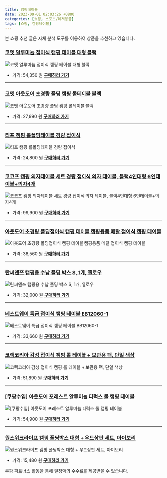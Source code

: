 ```yaml
---
title: 캠핑테이블
date: 2023-09-01 02:03:26 +0800
categories: [쇼핑, 스포츠/레저용품]
tags: [쇼핑, 캠핑테이블]
---
```

본 쇼핑 추천 글은 자체 분석 도구를 이용하여 상품을 추천하고 있습니다.
### [코멧 알루미늄 접이식 캠핑 테이블 대형 블랙](https://link.coupang.com/re/AFFSDP?lptag=AF1030537&pageKey=4702806339&itemId=5925353228&vendorItemId=73223372600&traceid=V0-153-de527184be277ff1&requestid=20230907020326975280617185&token=31850C%7CMIXED)
![코멧 알루미늄 접이식 캠핑 테이블 대형 블랙](https://ads-partners.coupang.com/image1/pP7Ph1dJxU0L4GBKpAfRaYfutps4K23S7Cs-oGOZhm4kmSIAaENxVGEJ70q6HIyYe7mMolV60xG53CLQ5NoQWdsb2bp2QEmPjY1pfPfLkPRMoAk_qlaO0QDTaKket242fgGdiA060MikPi9aFG0J51oVvinOm1_lsUJkMhUykKxpEU19UOmMUvVzfHIrRjlRGpqvHUkm1XZEUbv5S506fnp9-OmLS6_p_3Z23YWe5J86-m-tMuc8Wcub9CKNYVbCb1RA-d_wT5nNStvkxcw7)
- 가격: 54,350 원
[**구매하러 가기**](https://link.coupang.com/re/AFFSDP?lptag=AF1030537&pageKey=4702806339&itemId=5925353228&vendorItemId=73223372600&traceid=V0-153-de527184be277ff1&requestid=20230907020326975280617185&token=31850C%7CMIXED)
---
### [코멧 아웃도어 초경량 폴딩 캠핑 롤테이블 블랙](https://link.coupang.com/re/AFFSDP?lptag=AF1030537&pageKey=6699696760&itemId=15513695681&vendorItemId=82732986782&traceid=V0-153-41009faa68cff4d6&requestid=20230907020326975280617185&token=31850C%7CMIXED)
![코멧 아웃도어 초경량 폴딩 캠핑 롤테이블 블랙](https://ads-partners.coupang.com/image1/QUnlUYH6JEO-L1MlQdzN-JDfXN231aUxWPBnK2lpN6G-fwx9yXkzBc4ROkqCJYPCw-Kg_l2qM9dMb-DEFQ5qxIJ20dooWS22L7aCkUUzvS56PCyoGYYram7Bk9RkxwKrITtFtTBNpZyzxy9-hreLV33ilErEyduYzwRLo-DdqwIo2kXm6Z11QxLRWeaFELXv_K51viaUy65ISddrHkJW3zsnw6Sf5rWrsgIBlLeod9AE0T3ZisRuWn39_ALczrsBILGSPlPXXV-UhkxU2UF81w==)
- 가격: 27,990 원
[**구매하러 가기**](https://link.coupang.com/re/AFFSDP?lptag=AF1030537&pageKey=6699696760&itemId=15513695681&vendorItemId=82732986782&traceid=V0-153-41009faa68cff4d6&requestid=20230907020326975280617185&token=31850C%7CMIXED)
---
### [티프 캠핑 롤폴딩테이블 경량 접이식](https://link.coupang.com/re/AFFSDP?lptag=AF1030537&pageKey=7460635012&itemId=19445234486&vendorItemId=86556153820&traceid=V0-153-8ef69cf5cbb56c65&clickBeacon=DmIDuH9fV2XFgvqH5HjXN8Y0dLfT37ByrV1tp1qoxoxeMiwlhUMJ4eAPi7ykd2%2BjkBV5WTCTa1je25GPmHH9IzqAJpyIOFTSVk4SbRJih4bl%2FBZ5JetMjYcR%2BHhRprjbRhOkoJ%2B5pCMMDKihgYL8HDrLZBuSYaW6PUl43eWvT8bA7V1YjwnwcdEtKbPzuPhMVAq7m%2Br0CMcRD4mVTEj6zvV7WQsbg6JIhPkQV0m6PDDFZk2sg4%2B8ZpldCkJEj3Q%2FgSzDAVIeyN2HRUJ88SXsmagZhoTQbj0HDhADO65kjASf8XMca3ifSzcHG6BpR8G%2F38KIucdmfZ5Dt%2BMSF8wDWcTo2eOFXo2LpC5jSb6HXNayU9sy1DWAPk9l%2BkviZJUUBNebq72xs5cQkLzxqJnS4i%2F4q1wYpOX%2F9muZtT%2FyTqC2SWuULyNRCOJav9UK5HM6QhjmHvVbxVJkH0dITLaPwKq7UqHFiwXZwUV6%2BOQEV2kZZtY9Gn6%2FMa1MDfuYxpMorxKGs1MuLgvlu9OCdfHJpAY1Z%2BhDM6rmVBI4OOMLsFop4odTJ0bTlz0N2lwhucN51OFAkeOzMZwuRhfdrjMleDAomAc%2FO3ECVYvYnUb86b029BK%2FQO0ZvNSrSufaq7tnEZ8uOPqkG%2FimHBQChT3Y9LQ26FOsF%2Fxy8odjkcYCFZ2p0mGpXEAEs%2BwnTTfmDHrJmtuj37NmjrDObDXeJOlMogJyy50CZGNHyXZKigM9cXcbGnL9%2FTvjP%2FC7Pp6EyFCJRklK%2FLjcgYh%2BC6f86BcFz42EsTzrPX6SYQSogSh2UbDsGsc0Zmuinwfrg7jhcNlsDFo2muobKW0557tlXLswj%2BaxBjpBcyRLDWJbc3bgno%2BzH%2BRRttXcbsRXzS1urgdk&requestid=20230907020326975280617185&token=31850C%7CMIXED)
![티프 캠핑 롤폴딩테이블 경량 접이식](https://ads-partners.coupang.com/image1/A3gnDQ3lsOoI1OOtA3L6sGzx7RFCflOWZv87SBC2X62ftVVTxzUucZMFRvFBHrDIWAn6GffMnacwuWrLQCH1aUVXkrY_TdFlOmip_xHgZ2CCBQI7_xP2A_xxI9dThgOGPZzjeWJujVdqx4cjjOXfX04N1G91YQ0HM1TkY5-f94kS6SR4m7F8MZzSBTS-ERWVGlR7u6tKBuvAzrWVp3xQiHxr9wn6jCZLiCiU3YxdYYFmdKwGkJF4pGbxVUQR8Lftw-DUwn4YrMrdJ03LyiCD1vn3MqVJyaJ4G8tl6bd78ZbH9h49CoY=)
- 가격: 24,800 원
[**구매하러 가기**](https://link.coupang.com/re/AFFSDP?lptag=AF1030537&pageKey=7460635012&itemId=19445234486&vendorItemId=86556153820&traceid=V0-153-8ef69cf5cbb56c65&clickBeacon=DmIDuH9fV2XFgvqH5HjXN8Y0dLfT37ByrV1tp1qoxoxeMiwlhUMJ4eAPi7ykd2%2BjkBV5WTCTa1je25GPmHH9IzqAJpyIOFTSVk4SbRJih4bl%2FBZ5JetMjYcR%2BHhRprjbRhOkoJ%2B5pCMMDKihgYL8HDrLZBuSYaW6PUl43eWvT8bA7V1YjwnwcdEtKbPzuPhMVAq7m%2Br0CMcRD4mVTEj6zvV7WQsbg6JIhPkQV0m6PDDFZk2sg4%2B8ZpldCkJEj3Q%2FgSzDAVIeyN2HRUJ88SXsmagZhoTQbj0HDhADO65kjASf8XMca3ifSzcHG6BpR8G%2F38KIucdmfZ5Dt%2BMSF8wDWcTo2eOFXo2LpC5jSb6HXNayU9sy1DWAPk9l%2BkviZJUUBNebq72xs5cQkLzxqJnS4i%2F4q1wYpOX%2F9muZtT%2FyTqC2SWuULyNRCOJav9UK5HM6QhjmHvVbxVJkH0dITLaPwKq7UqHFiwXZwUV6%2BOQEV2kZZtY9Gn6%2FMa1MDfuYxpMorxKGs1MuLgvlu9OCdfHJpAY1Z%2BhDM6rmVBI4OOMLsFop4odTJ0bTlz0N2lwhucN51OFAkeOzMZwuRhfdrjMleDAomAc%2FO3ECVYvYnUb86b029BK%2FQO0ZvNSrSufaq7tnEZ8uOPqkG%2FimHBQChT3Y9LQ26FOsF%2Fxy8odjkcYCFZ2p0mGpXEAEs%2BwnTTfmDHrJmtuj37NmjrDObDXeJOlMogJyy50CZGNHyXZKigM9cXcbGnL9%2FTvjP%2FC7Pp6EyFCJRklK%2FLjcgYh%2BC6f86BcFz42EsTzrPX6SYQSogSh2UbDsGsc0Zmuinwfrg7jhcNlsDFo2muobKW0557tlXLswj%2BaxBjpBcyRLDWJbc3bgno%2BzH%2BRRttXcbsRXzS1urgdk&requestid=20230907020326975280617185&token=31850C%7CMIXED)
---
### [코코프 캠핑 의자테이블 세트 경량 접이식 의자 테이블, 블랙4인대형 6인테이블+의자4개](https://link.coupang.com/re/AFFSDP?lptag=AF1030537&pageKey=6681193943&itemId=15407040091&vendorItemId=82627386590&traceid=V0-153-a1b0767a03e619e4&clickBeacon=DmIDuH9fV2XFgvqH5HjXN8Y0dLfT37ByrV1tp1qoxoxeMiwlhUMJ4eAPi7ykd2%2BjkBV5WTCTa1je25GPmHH9IzqAJpyIOFTSVk4SbRJih4aO4xuoBkFAABWHLTXTHWi%2BRhOkoJ%2B5pCMMDKihgYL8HPEclPKnRLnYxkM4qFNzWaUZwYgufPBgyLMPPTzpJk2tVAq7m%2Br0CMcRD4mVTEj6zvV7WQsbg6JIhPkQV0m6PDDFZk2sg4%2B8ZpldCkJEj3Q%2F%2F1swMZOICgd4tnpSXLaB4ZA8hNmHfh%2B%2B%2B2ed8iCdYYIOhczRbew78vigj9GalVYl38KIucdmfZ5Dt%2BMSF8wDWe%2F62sQQlFcfXmVXNY%2FzBe6XMKausQosJK3weC8GNPb8BNebq72xs5cQkLzxqJnS4i%2F4q1wYpOX%2F9muZtT%2FyTqB5J93eRQSghFnzsI%2BiJwtoAR879eur1JSscNHFjgvsqe%2BTxF%2FNmNNszZ8WlgfElGJUnpskCF%2BqvDhDq3F4l6WvVE6cz9kSZyruQa4%2FMdwNPDldW2n33Z%2BoCC7VKgF3HnndJc6sSDlTMiJ%2BpqUaCfMbgyBG1Ii%2Bh%2FPRGVobQNDoexik8XG7KtnpedTaJ0GXOnFk9UEWq61g5DKYSIVu0k3%2BLidtLI5R8bbliEkvpgvU0Zd%2FB%2Bc4n3TXtAUscEOO20iv08YmtZTZgmU7rFv00D1nRd2WpEOvj6QQaekKbElAy6DFHgXhEUBO5VWC1H5ZlhGSkt53VAGkE%2FYvn4FAKpRr25vI5DYLmRRPOMiT2cK86B6DSP%2FQR3TtvfQjjqNUousdcZw5OyoQN6vXsfWm%2B0y3HNh2YBxIQcYbsK71100hQK2ilFOAGrl%2F07sW1m0sfyMhlMLyWkmZtYwdeFmCFQ%2Fo&requestid=20230907020326975280617185&token=31850C%7CMIXED)
![코코프 캠핑 의자테이블 세트 경량 접이식 의자 테이블, 블랙4인대형 6인테이블+의자4개](https://ads-partners.coupang.com/image1/jsXTH8y9yqRx_-H9jgnNHZMv36vi4wx4zjuGQqB8hW5S8ut9BBCxUZEPBsVFJ_4FjUoakvdLgKJRn-ffVlvti2mV5BFX-FRC__lcY29y3P7mKBxBjA-nJm8UASESj3lihmQm5roocsIyoz9ek6CBqZ5b1kbBqzicyU0bFmoVF8kvBDF7C4qmNCg8i-UZ4FrFKzzDOl1N9g81h9_v-ycSNuUrxTqKS5kTV5lJErZe1Wx1to5sYPhQgoCb99dp3ga690XZqg_tiuXpBb_i39iFe1n4ystGHCFZV1r2UCRMJPtbfS54NQ==)
- 가격: 99,900 원
[**구매하러 가기**](https://link.coupang.com/re/AFFSDP?lptag=AF1030537&pageKey=6681193943&itemId=15407040091&vendorItemId=82627386590&traceid=V0-153-a1b0767a03e619e4&clickBeacon=DmIDuH9fV2XFgvqH5HjXN8Y0dLfT37ByrV1tp1qoxoxeMiwlhUMJ4eAPi7ykd2%2BjkBV5WTCTa1je25GPmHH9IzqAJpyIOFTSVk4SbRJih4aO4xuoBkFAABWHLTXTHWi%2BRhOkoJ%2B5pCMMDKihgYL8HPEclPKnRLnYxkM4qFNzWaUZwYgufPBgyLMPPTzpJk2tVAq7m%2Br0CMcRD4mVTEj6zvV7WQsbg6JIhPkQV0m6PDDFZk2sg4%2B8ZpldCkJEj3Q%2F%2F1swMZOICgd4tnpSXLaB4ZA8hNmHfh%2B%2B%2B2ed8iCdYYIOhczRbew78vigj9GalVYl38KIucdmfZ5Dt%2BMSF8wDWe%2F62sQQlFcfXmVXNY%2FzBe6XMKausQosJK3weC8GNPb8BNebq72xs5cQkLzxqJnS4i%2F4q1wYpOX%2F9muZtT%2FyTqB5J93eRQSghFnzsI%2BiJwtoAR879eur1JSscNHFjgvsqe%2BTxF%2FNmNNszZ8WlgfElGJUnpskCF%2BqvDhDq3F4l6WvVE6cz9kSZyruQa4%2FMdwNPDldW2n33Z%2BoCC7VKgF3HnndJc6sSDlTMiJ%2BpqUaCfMbgyBG1Ii%2Bh%2FPRGVobQNDoexik8XG7KtnpedTaJ0GXOnFk9UEWq61g5DKYSIVu0k3%2BLidtLI5R8bbliEkvpgvU0Zd%2FB%2Bc4n3TXtAUscEOO20iv08YmtZTZgmU7rFv00D1nRd2WpEOvj6QQaekKbElAy6DFHgXhEUBO5VWC1H5ZlhGSkt53VAGkE%2FYvn4FAKpRr25vI5DYLmRRPOMiT2cK86B6DSP%2FQR3TtvfQjjqNUousdcZw5OyoQN6vXsfWm%2B0y3HNh2YBxIQcYbsK71100hQK2ilFOAGrl%2F07sW1m0sfyMhlMLyWkmZtYwdeFmCFQ%2Fo&requestid=20230907020326975280617185&token=31850C%7CMIXED)
---
### [아웃도어 초경량 폴딩접이식 캠핑 테이블 캠핑용품 메탈 접이식 캠핑 테이블](https://link.coupang.com/re/AFFSDP?lptag=AF1030537&pageKey=7320555809&itemId=18774658411&vendorItemId=85906193506&traceid=V0-153-c155ba677fbd390e&requestid=20230907020326975280617185&token=31850C%7CMIXED)
![아웃도어 초경량 폴딩접이식 캠핑 테이블 캠핑용품 메탈 접이식 캠핑 테이블](https://ads-partners.coupang.com/image1/GX6K6nWVSO2JlH5DGVqvsJDK6hIXJQLzZ1RJVj0ivXERbmaIn_AJ97UMNNjEuFkukaZJGQ7r88Ued8Sr3dUScCq-IkiAsy1sTkUxuHNpT9U8hX5RI8Xwe_ClXK7Xpk7tQg6ooZvR68ZuIy9pxog8JRMrt2YyK3VN2q6SodqH_EL_L1JmDywHoK_IKeUC1-u2kPpptfjiPuztK8aUA53QnI1L9PRUZ9DXR03DNB7EaB9mSlEgo8cyDu42I9TeuvEx4ruiN8PCGQE577UKvscEd_uVub8Dqqs5qZcYhG5WV4f1)
- 가격: 38,560 원
[**구매하러 가기**](https://link.coupang.com/re/AFFSDP?lptag=AF1030537&pageKey=7320555809&itemId=18774658411&vendorItemId=85906193506&traceid=V0-153-c155ba677fbd390e&requestid=20230907020326975280617185&token=31850C%7CMIXED)
---
### [탄씨엔쯔 캠핑용 수납 폴딩 박스 S, 1개, 옐로우](https://link.coupang.com/re/AFFSDP?lptag=AF1030537&pageKey=6557162377&itemId=14662994179&vendorItemId=81904133237&traceid=V0-153-bd78b79a8ef71eeb&clickBeacon=DmIDuH9fV2XFgvqH5HjXN8Y0dLfT37ByrV1tp1qoxoxeMiwlhUMJ4eAPi7ykd2%2BjkBV5WTCTa1je25GPmHH9IzqAJpyIOFTSVk4SbRJih4br80JyEiT6Ty60ZrwwyITdRhOkoJ%2B5pCMMDKihgYL8HCi%2Bcw1wWd6gux4vf4L%2FYfgzq7NKX%2B5HIftSBWGntIfwVAq7m%2Br0CMcRD4mVTEj6zvV7WQsbg6JIhPkQV0m6PDDFZk2sg4%2B8ZpldCkJEj3Q%2F4OpKuk2CGJdJQwwqwyvr4PvX9mIV1FLrsxIXzxWKQ0SPXb1yojgLovhRXMp2wFlBmZr7N0%2Fa7zQcaCZ3h3vmHGdBGYvlBfEQz7syrwquCfx4ij1D96N%2BD6PlQM%2F7Twg409dOJFSyL5xLv93XJAGSHlqUIrMpY8PjEuH5jI5jBJbVIaxzylZEBXmfPUGFFK2W3rlHiOXlSgpNVaRxDLz12le89HpiCsugdKvgA%2FnRfwzdJc6sSDlTMiJ%2BpqUaCfMbAQ683srb3upv1MfJ83fw6M87ekDdhWQp%2F2Zg243yDyqVkfMeNatlfo7TAF9%2F5OduNZ%2B%2B3MelUf4aLeSls0VxX1G2uVVqs82GAjwhF4OgOCYKL%2BktvDe%2B8%2BulX8np%2FHyo%2FRjzPoTZDA3dHNSdpt819lI1DRGHJrR%2BjGTEdO6aozpq%2BrGKWqaNN20KlucKwR1skXNbj77c%2F%2BCqcOlO%2Bgvdez3RRKyDvuwXzWFxs67AEjN5LkPjXe9JDTyX7Y7Pe3wo3RAJR68klMkvsoEzI0yfDtjWpx%2FNhf%2FIE%2BvL%2FtSc4GYklfg8CKYZ%2Bsr065pe7fIy95rXuiJ8GMPqA58grsPC4GybkSew2orPK4ESMblGADsN9VYv8cwKYQuXvI%2FOhqb9&requestid=20230907020326975280617185&token=31850C%7CMIXED)
![탄씨엔쯔 캠핑용 수납 폴딩 박스 S, 1개, 옐로우](https://ads-partners.coupang.com/image1/Vtb-8LRvHXJkMgpWVuYuuYdW-jDcOdbhesqctYD0IEji2dM7LuXaSn4B9a1z-S8U1du9lJthxF1tUcsDweCshotPLtSLJLI-mFiSc8eHhyQgv_IVot_oK5f6SaKYfGxlqEpMOlDKwPzqme2pcriMM59TX0m7F-13FOufWbWjVlZntBGLC_0pAKa3EfaSVSElMFmkoxvQY0eR7srFauEvq61RT80P99bN0kHPNV4XINXAUKQeDhhzGecsUxAtZZM9p6O5rL-phfevYHInq9xt80Mdm5cfVw1kNwX2BD-6ANmNH9r1ZNU=)
- 가격: 32,000 원
[**구매하러 가기**](https://link.coupang.com/re/AFFSDP?lptag=AF1030537&pageKey=6557162377&itemId=14662994179&vendorItemId=81904133237&traceid=V0-153-bd78b79a8ef71eeb&clickBeacon=DmIDuH9fV2XFgvqH5HjXN8Y0dLfT37ByrV1tp1qoxoxeMiwlhUMJ4eAPi7ykd2%2BjkBV5WTCTa1je25GPmHH9IzqAJpyIOFTSVk4SbRJih4br80JyEiT6Ty60ZrwwyITdRhOkoJ%2B5pCMMDKihgYL8HCi%2Bcw1wWd6gux4vf4L%2FYfgzq7NKX%2B5HIftSBWGntIfwVAq7m%2Br0CMcRD4mVTEj6zvV7WQsbg6JIhPkQV0m6PDDFZk2sg4%2B8ZpldCkJEj3Q%2F4OpKuk2CGJdJQwwqwyvr4PvX9mIV1FLrsxIXzxWKQ0SPXb1yojgLovhRXMp2wFlBmZr7N0%2Fa7zQcaCZ3h3vmHGdBGYvlBfEQz7syrwquCfx4ij1D96N%2BD6PlQM%2F7Twg409dOJFSyL5xLv93XJAGSHlqUIrMpY8PjEuH5jI5jBJbVIaxzylZEBXmfPUGFFK2W3rlHiOXlSgpNVaRxDLz12le89HpiCsugdKvgA%2FnRfwzdJc6sSDlTMiJ%2BpqUaCfMbAQ683srb3upv1MfJ83fw6M87ekDdhWQp%2F2Zg243yDyqVkfMeNatlfo7TAF9%2F5OduNZ%2B%2B3MelUf4aLeSls0VxX1G2uVVqs82GAjwhF4OgOCYKL%2BktvDe%2B8%2BulX8np%2FHyo%2FRjzPoTZDA3dHNSdpt819lI1DRGHJrR%2BjGTEdO6aozpq%2BrGKWqaNN20KlucKwR1skXNbj77c%2F%2BCqcOlO%2Bgvdez3RRKyDvuwXzWFxs67AEjN5LkPjXe9JDTyX7Y7Pe3wo3RAJR68klMkvsoEzI0yfDtjWpx%2FNhf%2FIE%2BvL%2FtSc4GYklfg8CKYZ%2Bsr065pe7fIy95rXuiJ8GMPqA58grsPC4GybkSew2orPK4ESMblGADsN9VYv8cwKYQuXvI%2FOhqb9&requestid=20230907020326975280617185&token=31850C%7CMIXED)
---
### [베스트웨이 특급 접이식 캠핑 테이블 BB12060-1](https://link.coupang.com/re/AFFSDP?lptag=AF1030537&pageKey=1786925378&itemId=3042398383&vendorItemId=71030448927&traceid=V0-153-a3ebbd7ba7359274&requestid=20230907020326975280617185&token=31850C%7CMIXED)
![베스트웨이 특급 접이식 캠핑 테이블 BB12060-1](https://ads-partners.coupang.com/image1/AnkSfKhF781eUKf7ApGy1mhuRKfMA1qFcCoaSRePpFtjqJM2URy8GGD1jXeeB91Yx3B_zo0DroIqTD309NDvAAlVfKm6mEnLqIoO88ugTse7Q4UZCe1dQj594IQ_BHnAGdGr1kTrbkTg6_2QMcPWfipr-mFplJWPC2ceb2KXyPbr1f8IW7Ias4tH1VBZSIXw_iQa7PWEddVTsiNq7Jl6HwhJLjB9Zfn0Dqpve1C1P_IBaqIPS-GtC2kHVQs5ySbKauyTXFm4sLy6Bs942P-xrQ==)
- 가격: 33,660 원
[**구매하러 가기**](https://link.coupang.com/re/AFFSDP?lptag=AF1030537&pageKey=1786925378&itemId=3042398383&vendorItemId=71030448927&traceid=V0-153-a3ebbd7ba7359274&requestid=20230907020326975280617185&token=31850C%7CMIXED)
---
### [코랙코리아 감성 접이식 캠핑 롤 테이블 + 보관용 팩, 단일 색상](https://link.coupang.com/re/AFFSDP?lptag=AF1030537&pageKey=1987309911&itemId=3382234160&vendorItemId=86760968385&traceid=V0-153-0e4c800f3b89a042&clickBeacon=DmIDuH9fV2XFgvqH5HjXN8Y0dLfT37ByrV1tp1qoxoxeMiwlhUMJ4eAPi7ykd2%2BjkBV5WTCTa1je25GPmHH9IzqAJpyIOFTSVk4SbRJih4bf6VLu%2FMQt9T7ftFcwTnrmRhOkoJ%2B5pCMMDKihgYL8HCySAjS3ffZ5J2QerOOBMV%2BeJ%2BoumTtpLHiFBFIbCYTnVAq7m%2Br0CMcRD4mVTEj6zvV7WQsbg6JIhPkQV0m6PDDFZk2sg4%2B8ZpldCkJEj3Q%2FXYFyM1VI9trZFnlT%2FO4TwH5kNfvmxIwnfYl%2BFCfLUpY6foWJ0Wr64oXbW%2BrEFy9d38KIucdmfZ5Dt%2BMSF8wDWaypZEECI4cIEhdxSvXZ11kLh0wQ4YipKvJ7xyFtRkBZBNebq72xs5cQkLzxqJnS4i%2F4q1wYpOX%2F9muZtT%2FyTqDAAniWE3hfZcfqwVGGsU91tt3RYFayYbFgExlC5DFLBaQkt%2FHX%2FWX25WdfSKX%2Bmb3zr%2FHdEcWyaO%2BLGT4CZs5Qn26iu2d%2BF52uAAhaucwdNcjEGpW53R%2BWB2tYM9toILqcQkad13D76mPVwy5DhDCtCFzsoP0nh7keZXWNBPlr5ZsT18KWDh1ZpE7P5dYjhP%2FnXh%2BTv5zBnIFdtJ8vPTb7GGlZ91nmb6Ejm31nuyXUYamxhF8w72xNHz%2B3jSDvQxJ4rwShCOUTnVOTGqKcZkJ5sI%2FyNUPaBXTT42XhsR5cDeZoEGHLqFrY2RP3g61r6AcDNFKH6WBbEPEiWxjkQGz1rthphNtKpXDUXVChsAH%2FLeGUEzqA7P%2BFGyGYYvN4fGe7FJ1szJyPuGXNsflJIgvLm0IZbA2Q9lHjgVjaUjMuViorfW7c0bPJIKPf23%2FC%2FHOmOj3nEVbhsku3qVfmaoEN&requestid=20230907020326975280617185&token=31850C%7CMIXED)
![코랙코리아 감성 접이식 캠핑 롤 테이블 + 보관용 팩, 단일 색상](https://ads-partners.coupang.com/image1/r_N3hskM3lTRucDCrws-UlTnHuSjJNxjlv7V4ckvGlVmkhmAjxyVlVxIbxE0JTp5mPecO8l1pcQflMq5KxfX3Yl3-FAB3EbE0fTZajB0DhqcC76gt8JcwYC-gydgRSFK1oGT0czl8LYLAMcDyo9RzAaY-sK7Rmsi67yGxK9vNOCjtghT4T9gslNXxxurfbT8665pvJn3-aRygXiOAatkC6lla7qdA2xOKUtZd7PNQ7xgAjb5YwEJdXeMIL23q37FJ6Imh4Cy0rbZlstPrtIiJ8483PSJ)
- 가격: 51,890 원
[**구매하러 가기**](https://link.coupang.com/re/AFFSDP?lptag=AF1030537&pageKey=1987309911&itemId=3382234160&vendorItemId=86760968385&traceid=V0-153-0e4c800f3b89a042&clickBeacon=DmIDuH9fV2XFgvqH5HjXN8Y0dLfT37ByrV1tp1qoxoxeMiwlhUMJ4eAPi7ykd2%2BjkBV5WTCTa1je25GPmHH9IzqAJpyIOFTSVk4SbRJih4bf6VLu%2FMQt9T7ftFcwTnrmRhOkoJ%2B5pCMMDKihgYL8HCySAjS3ffZ5J2QerOOBMV%2BeJ%2BoumTtpLHiFBFIbCYTnVAq7m%2Br0CMcRD4mVTEj6zvV7WQsbg6JIhPkQV0m6PDDFZk2sg4%2B8ZpldCkJEj3Q%2FXYFyM1VI9trZFnlT%2FO4TwH5kNfvmxIwnfYl%2BFCfLUpY6foWJ0Wr64oXbW%2BrEFy9d38KIucdmfZ5Dt%2BMSF8wDWaypZEECI4cIEhdxSvXZ11kLh0wQ4YipKvJ7xyFtRkBZBNebq72xs5cQkLzxqJnS4i%2F4q1wYpOX%2F9muZtT%2FyTqDAAniWE3hfZcfqwVGGsU91tt3RYFayYbFgExlC5DFLBaQkt%2FHX%2FWX25WdfSKX%2Bmb3zr%2FHdEcWyaO%2BLGT4CZs5Qn26iu2d%2BF52uAAhaucwdNcjEGpW53R%2BWB2tYM9toILqcQkad13D76mPVwy5DhDCtCFzsoP0nh7keZXWNBPlr5ZsT18KWDh1ZpE7P5dYjhP%2FnXh%2BTv5zBnIFdtJ8vPTb7GGlZ91nmb6Ejm31nuyXUYamxhF8w72xNHz%2B3jSDvQxJ4rwShCOUTnVOTGqKcZkJ5sI%2FyNUPaBXTT42XhsR5cDeZoEGHLqFrY2RP3g61r6AcDNFKH6WBbEPEiWxjkQGz1rthphNtKpXDUXVChsAH%2FLeGUEzqA7P%2BFGyGYYvN4fGe7FJ1szJyPuGXNsflJIgvLm0IZbA2Q9lHjgVjaUjMuViorfW7c0bPJIKPf23%2FC%2FHOmOj3nEVbhsku3qVfmaoEN&requestid=20230907020326975280617185&token=31850C%7CMIXED)
---
### [[쿠팡수입] 아웃도어 포레스트 알루미늄 디럭스 롤 캠핑 테이블](https://link.coupang.com/re/AFFSDP?lptag=AF1030537&pageKey=5587079203&itemId=8947545127&vendorItemId=76234081901&traceid=V0-153-0060a02dc053b07c&requestid=20230907020326975280617185&token=31850C%7CMIXED)
![[쿠팡수입] 아웃도어 포레스트 알루미늄 디럭스 롤 캠핑 테이블](https://ads-partners.coupang.com/image1/XmirTfs4TBawqXk0XrtZYF60ad_aB8anKaHb1zTT7bw37s-miawjl9RiRwfA3uBdSgLP8knEhYaTZ-uirYlDmrFKGNEWETF1ifdXp9F4kqrWs8rwnX1CUb3F926k-2oI4dSNDVR1u2T9vH75L6-SSFRvY-Y2MmmL9ypO9fNjnTUwd5tfkRX9zeFSi5TkF8by44175LqtiULky0N99PQu0Kt8J127bAUEnCoW0GmyqkmFnZfBwKpDYjLmN8ngY8gzbvny6A8fB564iY_9hnjpXs9F)
- 가격: 54,900 원
[**구매하러 가기**](https://link.coupang.com/re/AFFSDP?lptag=AF1030537&pageKey=5587079203&itemId=8947545127&vendorItemId=76234081901&traceid=V0-153-0060a02dc053b07c&requestid=20230907020326975280617185&token=31850C%7CMIXED)
---
### [원스위크라이프 캠핑 폴딩박스 대형 + 우드상판 세트, 아이보리](https://link.coupang.com/re/AFFSDP?lptag=AF1030537&pageKey=6263688156&itemId=12767857350&vendorItemId=85800977919&traceid=V0-153-f926953e7c70526e&clickBeacon=DmIDuH9fV2XFgvqH5HjXN8Y0dLfT37ByrV1tp1qoxoxeMiwlhUMJ4eAPi7ykd2%2BjkBV5WTCTa1je25GPmHH9IzqAJpyIOFTSVk4SbRJih4am86WEgdXqlvt3XEwUhgvjRhOkoJ%2B5pCMMDKihgYL8HCO942h2Bj9lryt2ohnQ13Dpp1sB4s2luAuQ8qgZ9WyyVAq7m%2Br0CMcRD4mVTEj6zvV7WQsbg6JIhPkQV0m6PDDFZk2sg4%2B8ZpldCkJEj3Q%2FSmtN6aW6zhrc%2BgvBjV%2FBwx3FA2L4nPES62KSYNzk%2BCfWdrxcosPT%2B6TE9RNYw08L38KIucdmfZ5Dt%2BMSF8wDWVZbGY98GoUKLsUUYhTXIo1N0Qf7qTU0Sw0NZM76Y26oBNebq72xs5cQkLzxqJnS4i%2F4q1wYpOX%2F9muZtT%2FyTqAi73su5bXVD%2FQHyYiH%2B9OV6HZxK7%2FATGWkxhkHUA0dnxGJpk%2Fn8TwoRE7o0XgMZBlUnpskCF%2BqvDhDq3F4l6WvVE6cz9kSZyruQa4%2FMdwNPDldW2n33Z%2BoCC7VKgF3HnndJc6sSDlTMiJ%2BpqUaCfMbgyBG1Ii%2Bh%2FPRGVobQNDoexik8XG7KtnpedTaJ0GXOnFk9UEWq61g5DKYSIVu0k3%2BLidtLI5R8bbliEkvpgvU0Zd%2FB%2Bc4n3TXtAUscEOO20iv08YmtZTZgmU7rFv00D1nRd2WpEOvj6QQaekKbElAy6DFHgXhEUBO5VWC1H5ZlhGSkt53VAGkE%2FYvn4FAKpRr25vI5DYLmRRPOMiT2cK86B6DSP%2FQR3TtvfQjjqNUousdcZw5OyoQN6vXsfWm%2B0y3HNh2YBxIQcYbsK71100hQK2ilFOAGrl%2F07sW1m0sfyMhlMLyWkmZtYwdeFmCFQ%2Fo&requestid=20230907020326975280617185&token=31850C%7CMIXED)
![원스위크라이프 캠핑 폴딩박스 대형 + 우드상판 세트, 아이보리](https://ads-partners.coupang.com/image1/3mKYsYM5LXrmyXqY3iBNq_Kl9kbzrcYKQEon5oJceL1QpycLdGmGul7lEkOZtFPd0udEeaa7SNa1WPfgo7fjoRCh7BYXLpPuUurOoXA9Mbys4NwO0_VZ6Kd7v0FOdUFpYOM72LhBPE96F68lyXbBbOcaOP_yhFqJ8HAoUduULISm6ZvbhQoZ5FylsBCrwiyaBLvky25dbaTLxiMNYQgnqjAWvJeb2WuqfonOT8B-E0aOso3YkWvSGXXtLIL0GwcO_tegi1EtqpnlQZ2Bvw==)
- 가격: 15,480 원
[**구매하러 가기**](https://link.coupang.com/re/AFFSDP?lptag=AF1030537&pageKey=6263688156&itemId=12767857350&vendorItemId=85800977919&traceid=V0-153-f926953e7c70526e&clickBeacon=DmIDuH9fV2XFgvqH5HjXN8Y0dLfT37ByrV1tp1qoxoxeMiwlhUMJ4eAPi7ykd2%2BjkBV5WTCTa1je25GPmHH9IzqAJpyIOFTSVk4SbRJih4am86WEgdXqlvt3XEwUhgvjRhOkoJ%2B5pCMMDKihgYL8HCO942h2Bj9lryt2ohnQ13Dpp1sB4s2luAuQ8qgZ9WyyVAq7m%2Br0CMcRD4mVTEj6zvV7WQsbg6JIhPkQV0m6PDDFZk2sg4%2B8ZpldCkJEj3Q%2FSmtN6aW6zhrc%2BgvBjV%2FBwx3FA2L4nPES62KSYNzk%2BCfWdrxcosPT%2B6TE9RNYw08L38KIucdmfZ5Dt%2BMSF8wDWVZbGY98GoUKLsUUYhTXIo1N0Qf7qTU0Sw0NZM76Y26oBNebq72xs5cQkLzxqJnS4i%2F4q1wYpOX%2F9muZtT%2FyTqAi73su5bXVD%2FQHyYiH%2B9OV6HZxK7%2FATGWkxhkHUA0dnxGJpk%2Fn8TwoRE7o0XgMZBlUnpskCF%2BqvDhDq3F4l6WvVE6cz9kSZyruQa4%2FMdwNPDldW2n33Z%2BoCC7VKgF3HnndJc6sSDlTMiJ%2BpqUaCfMbgyBG1Ii%2Bh%2FPRGVobQNDoexik8XG7KtnpedTaJ0GXOnFk9UEWq61g5DKYSIVu0k3%2BLidtLI5R8bbliEkvpgvU0Zd%2FB%2Bc4n3TXtAUscEOO20iv08YmtZTZgmU7rFv00D1nRd2WpEOvj6QQaekKbElAy6DFHgXhEUBO5VWC1H5ZlhGSkt53VAGkE%2FYvn4FAKpRr25vI5DYLmRRPOMiT2cK86B6DSP%2FQR3TtvfQjjqNUousdcZw5OyoQN6vXsfWm%2B0y3HNh2YBxIQcYbsK71100hQK2ilFOAGrl%2F07sW1m0sfyMhlMLyWkmZtYwdeFmCFQ%2Fo&requestid=20230907020326975280617185&token=31850C%7CMIXED)


쿠팡 파트너스 활동을 통해 일정액의 수수료를 제공받을 수 있습니다.

